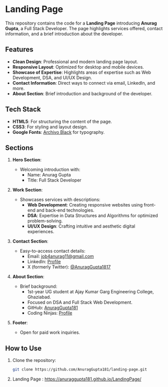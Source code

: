 # Landing Page

This repository contains the code for a **Landing Page** introducing **Anurag Gupta**, a Full Stack Developer. The page highlights services offered, contact information, and a brief introduction about the developer.

## Features

- **Clean Design**: Professional and modern landing page layout.
- **Responsive Layout**: Optimized for desktop and mobile devices.
- **Showcase of Expertise**: Highlights areas of expertise such as Web Development, DSA, and UI/UX Design.
- **Contact Information**: Direct ways to connect via email, LinkedIn, and more.
- **About Section**: Brief introduction and background of the developer.

## Tech Stack

- **HTML5**: For structuring the content of the page.
- **CSS3**: For styling and layout design.
- **Google Fonts**: [Archivo Black](https://fonts.googleapis.com/css?family=Archivo+Black&display=swap) for typography.

## Sections

1. **Hero Section**:
   - Welcoming introduction with:
     - Name: Anurag Gupta
     - Title: Full Stack Developer

2. **Work Section**:
   - Showcases services with descriptions:
     - **Web Development**: Creating responsive websites using front-end and back-end technologies.
     - **DSA**: Expertise in Data Structures and Algorithms for optimized problem-solving.
     - **UI/UX Design**: Crafting intuitive and aesthetic digital experiences.

3. **Contact Section**:
   - Easy-to-access contact details:
     - Email: [job4anurag11@gmail.com](mailto:job4anurag11@gmail.com)
     - LinkedIn: [Profile](https://www.linkedin.com/in/anurag-gupta-a54a17308)
     - X (formerly Twitter): [@AnuragGupta1817](https://x.com/AnuragGupta1817)

4. **About Section**:
   - Brief background:
     - 1st-year UG student at Ajay Kumar Garg Engineering College, Ghaziabad.
     - Focused on DSA and Full Stack Web Development.
     - GitHub: [AnuragGupta181](https://github.com/AnuragGupta181)
     - Coding Ninjas: [Profile](https://www.naukri.com/code360/profile/AnuragGupta)

5. **Footer**:
   - Open for paid work inquiries.

## How to Use

1. Clone the repository:
   ```bash
   git clone https://github.com/AnuragGupta181/landing-page.git
2. Landing Page : https://anuraggupta181.github.io/LandingPage/

